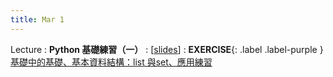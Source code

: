 ```yaml
---
title: Mar 1
---
```


Lecture
: **Python 基礎練習（一）**
  : [[slides](https://docs.google.com/presentation/d/1BNi5WUlVA9RHccv0dTPflVIpLVUZF-Mkre6jKtwSPBY/edit?usp=sharing)]
: **EXERCISE**{: .label .label-purple }[基礎中的基礎、基本資料結構：list 與set、應用練習](https://colab.research.google.com/drive/1b575MkoXAkHKmfWHkW5QQoZNL7FPXF-r?usp=sharing)
